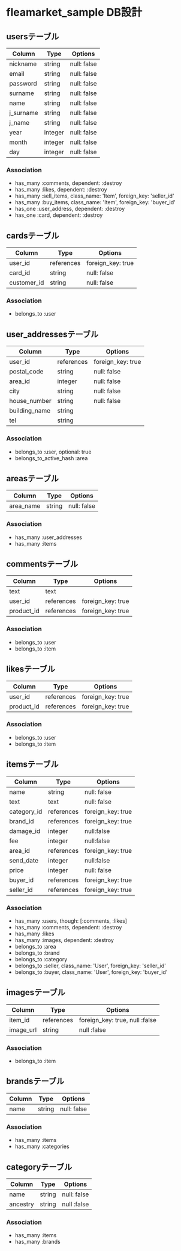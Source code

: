 # fleamarket_sample DB設計
## usersテーブル
|Column|Type|Options|
|------|----|-------|
|nickname|string|null: false|
|email|string|null: false|
|password|string|null: false|
|surname|string|null: false|
|name|string|null: false|
|j_surname|string|null: false|
|j_name|string|null: false|
|year|integer|null: false|
|month|integer|null: false|
|day|integer|null: false|
### Association
- has_many :comments, dependent: :destroy
- has_many :likes, dependent: :destroy
- has_many :sell_items, class_name: 'Item', foreign_key: 'seller_id'
- has_many :buy_items, class_name: 'Item', foreign_key: 'buyer_id'
- has_one :user_address, dependent: :destroy
- has_one :card, dependent: :destroy

## cardsテーブル
|Column|Type|Options|
|------|----|-------|
|user_id|references|foreign_key: true|
|card_id|string|null: false|
|customer_id|string|null: false|
### Association
- belongs_to :user


## user_addressesテーブル
|Column|Type|Options|
|------|----|-------|
|user_id|references|foreign_key: true|
|postal_code|string|null: false|
|area_id|integer|null: false|
|city|string|null: false|
|house_number|string|null: false|
|building_name|string||
|tel|string||
### Association
- belongs_to :user, optional: true
- belongs_to_active_hash :area


## areasテーブル
|Column|Type|Options|
|------|----|-------|
|area_name|string|null: false|
### Association
- has_many :user_addresses
- has_many :items


## commentsテーブル
|Column|Type|Options|
|------|----|-------|
|text|text||
|user_id|references|foreign_key: true|
|product_id|references|foreign_key: true|
### Association
- belongs_to :user
- belongs_to :item


## likesテーブル
|Column|Type|Options|
|------|----|-------|
|user_id|references|foreign_key: true|
|product_id|references|foreign_key: true|
### Association
- belongs_to :user
- belongs_to :item


## itemsテーブル
|Column|Type|Options|
|------|----|-------|
|name|string|null: false|
|text|text|null: false|
|category_id|references|foreign_key: true|
|brand_id|references|foreign_key: true|
|damage_id|integer|null:false|
|fee|integer|null:false|
|area_id|references|foreign_key: true|
|send_date|integer|null:false|
|price|integer|null: false|
|buyer_id|references|foreign_key: true|
|seller_id|references|foreign_key: true|
### Association
- has_many :users, though: [:comments, :likes]
- has_many :comments, dependent: :destroy
- has_many :likes
- has_many :images, dependent: :destroy
- belongs_to :area
- belongs_to :brand
- belongs_to :category
- belongs_to :seller, class_name: 'User', foreign_key: 'seller_id'
- belongs_to :buyer, class_name: 'User', foreign_key: 'buyer_id'


## imagesテーブル
|Column|Type|Options|
|------|----|-------|
|item_id|references|foreign_key: true, null :false|
|image_url|string|null :false|
### Association
- belongs_to :item


## brandsテーブル
|Column|Type|Options|
|------|----|-------|
|name|string|null: false|
### Association
- has_many :items
- has_many :categories


## categoryテーブル
|Column|Type|Options|
|------|----|-------|
|name|string|null: false|
|ancestry|string|null :false|
### Association
- has_many :items
- has_many :brands